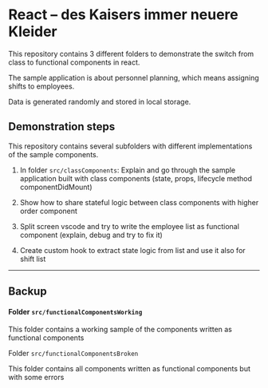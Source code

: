 # React – des Kaisers immer neuere Kleider

This repository contains 3 different folders to demonstrate the switch from class to functional components in react.

The sample application is about personnel planning, which means assigning shifts to employees.

Data is generated randomly and stored in local storage.

## Demonstration steps

This repository contains several subfolders with different implementations of the sample components.

1. In folder `src/classComponents`: Explain and go through the sample application built with class components (state, props, lifecycle method componentDidMount)

2. Show how to share stateful logic between class components with higher order component

3. Split screen vscode and try to write the employee list as functional component (explain, debug and try to fix it)

4. Create custom hook to extract state logic from list and use it also for shift list

<hr>

## Backup

#### Folder `src/functionalComponentsWorking`

This folder contains a working sample of the components written as functional components


Folder `src/functionalComponentsBroken` 

This folder contains all components written as functional components but with some errors



